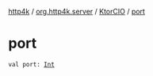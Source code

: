 [http4k](../../index.md) / [org.http4k.server](../index.md) / [KtorCIO](index.md) / [port](./port.md)

# port

`val port: `[`Int`](https://kotlinlang.org/api/latest/jvm/stdlib/kotlin/-int/index.html)